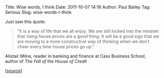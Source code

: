 Title: Wise words, I think
Date: 2011-10-07 14:16
Author: Paul Bailey
Tag: Serious
Slug: wise-words-i-think

Just saw this quote: 

> "It is a way of life that we all enjoy. We are still locked into the
> mindset that rising house prices are a good thing. It will be a good
> sign that we are moving to a more constructive way of thinking when we
> don't cheer every time house prices go up."

Alistair Milne, reader in banking and finance at Cass Business School,
author of *The Fall of the House of Credit*

[[source][1]]

  [1]: http://www.guardian.co.uk/business/2010/aug/08/credit-crunch-analysis?intcmp=239
